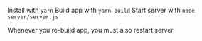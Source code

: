 Install with `yarn`
Build app with `yarn build`
Start server with `node server/server.js`

Whenever you re-build app, you must also restart server
